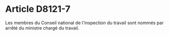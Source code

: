 # Article D8121-7

Les membres du Conseil national de l'inspection du travail sont nommés par arrêté du ministre chargé du travail.